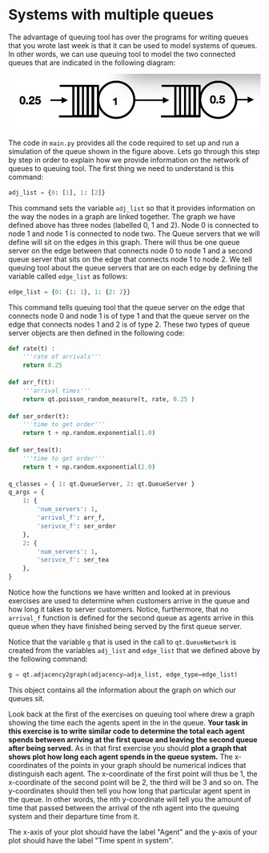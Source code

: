 # Systems with multiple queues

The advantage of queuing tool has over the programs for writing queues that you wrote last week is that it can be used to model systems of queues.  In other words, we can use queuing tool to model the two connected queues that are indicated in the following diagram: 

![](double-queue.png)

The code in `main.py` provides all the code required to set up and run a simulation of the queue shown in the figure above.  Lets go through this step by step in order to explain how we provide information on the network of queues to queuing tool.  The first thing we need to understand is this command:

```python
adj_list = {0: [1], 1: [2]}
```

This command sets the variable `adj_list` so that it provides information on the way the nodes in a graph are linked together.  The graph we have defined above has three nodes (labelled 0, 1 and 2).  Node 0 is connected to node 1 and node 1 is connected to node two.  The Queue servers that we will define will sit on the edges in this graph.  There will thus be one queue server on the edge between that connects node 0 to node 1 and a second queue server that sits on the edge that connects node 1 to node 2.  We tell queuing tool about the queue servers that are on each edge by defining the variable called `edge_list` as follows:

```python
edge_list = {0: {1: 1}, 1: {2: 2}}
```

This command tells queuing tool that the queue server on the edge that connects node 0 and node 1 is of type 1 and that the queue server on the edge that connects nodes 1 and 2 is of type 2.  These two types of queue server objects are then defined in the following code:

```python
def rate(t) : 
    '''rate of arrivals'''
    return 0.25

def arr_f(t):
    '''arrival times'''
    return qt.poisson_random_measure(t, rate, 0.25 )

def ser_order(t):
    '''time to get order'''
    return t + np.random.exponential(1.0)
    
def ser_tea(t):
    '''time to get order'''
    return t + np.random.exponential(2.0)

q_classes = { 1: qt.QueueServer, 2: qt.QueueServer }
q_args = {
    1: {
        'num_servers': 1,
        'arrival_f': arr_f,
        'serivce_f': ser_order
    },
    2: {
        'num_servers': 1,
        'serivce_f': ser_tea
    },
}
```

Notice how the functions we have written and looked at in previous exercises are used to determine when customers arrive in the queue and how long it takes to server customers.  Notice, furthermore, that no `arrival_f` function is defined for the second queue as agents arrive in this queue when they have finished being served by the first queue server.

Notice that the variable `g` that is used in the call to `qt.QueueNetwork` is created from the variables `adj_list` and `edge_list` that we defined above by the following command:

```python
g = qt.adjacency2graph(adjacency=adja_list, edge_type=edge_list)
```

This object contains all the information about the graph on which our queues sit.

Look back at the first of the exercises on queuing tool where drew a graph showing the time each the agents spent in the in the queue.  __Your task in this exercise is to write similar code to determine the total each agent spends between arriving at the first queue and leaving the second queue after being served.__  As in that first exercise you should __plot a graph that shows plot how long each agent spends in the queue system.__  The x-coordinates of the points in your graph should be numerical indices that distinguish each agent.  The x-coordinate of the first point will thus be 1, the x-coordinate of the second point will be 2, the third will be 3 and so on.  The y-coordinates should then tell you how long that particular agent spent in the queue.  In other words, the nth y-coordinate will tell you the amount of time that passed between the arrival of the nth agent into the queuing system and their departure time from it.  

The x-axis of your plot should have the label "Agent" and the y-axis of your plot should have the label "Time spent in system".
 
